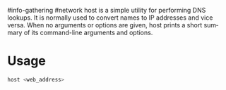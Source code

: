#info-gathering #network 
host  is  a simple utility for performing DNS lookups. It is normally used to convert names to IP addresses and vice versa. When no arguments or options are given, host prints a short  sum‐mary of its command-line arguments and options.

# Usage

```bash
host <web_address>
```